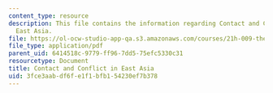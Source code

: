 ```yaml
---
content_type: resource
description: This file contains the information regarding Contact and Conflict in
  East Asia.
file: https://ol-ocw-studio-app-qa.s3.amazonaws.com/courses/21h-009-the-world-1400-present-spring-2014/3fce3aabdf6fe1f1bfb154230ef7b378_MIT21H_009S14_Lec_5.pdf
file_type: application/pdf
parent_uid: 6414518c-9779-ff96-7dd5-75efc5330c31
resourcetype: Document
title: Contact and Conflict in East Asia
uid: 3fce3aab-df6f-e1f1-bfb1-54230ef7b378
---
```

